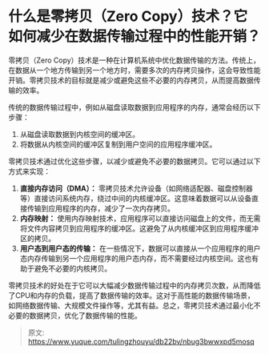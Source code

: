 # 什么是零拷贝（Zero Copy）技术？它如何减少在数据传输过程中的性能开销？

零拷贝（Zero Copy）技术是一种在计算机系统中优化数据传输的方法。传统上，在数据从一个地方传输到另一个地方时，需要多次的内存拷贝操作，这会导致性能开销。零拷贝技术的目标就是减少或避免这些不必要的内存拷贝，从而提高数据传输的效率。



传统的数据传输过程中，例如从磁盘读取数据到应用程序的内存，通常会经历以下步骤：

1. 从磁盘读取数据到内核空间的缓冲区。
2. 将数据从内核空间的缓冲区复制到用户空间的应用程序缓冲区。

零拷贝技术通过优化这些步骤，以减少或避免不必要的数据拷贝。它可以通过以下方式来实现：

1.  **直接内存访问（DMA）：** 零拷贝技术允许设备（如网络适配器、磁盘控制器等）直接访问系统内存，绕过中间的内核缓冲区。这意味着数据可以从设备直接传输到应用程序的内存，减少了一次内存拷贝。 
2.  **内存映射：** 使用内存映射技术，应用程序可以直接访问磁盘上的文件，而无需将文件内容拷贝到应用程序的缓冲区。这避免了从内核缓冲区到应用程序缓冲区的拷贝。 
3.  **用户态到用户态的传输：** 在一些情况下，数据可以直接从一个应用程序的用户态内存传输到另一个应用程序的用户态内存，而不需要经过内核空间。这也有助于避免不必要的内核拷贝。 



零拷贝技术的好处在于它可以大幅减少数据传输过程中的内存拷贝次数，从而降低了CPU和内存的负载，提高了数据传输的效率。这对于高性能的数据传输场景，如网络数据传输、大规模文件操作等，尤其有益。总之，零拷贝技术通过最小化不必要的数据拷贝，优化了数据传输的性能。



> 原文: <https://www.yuque.com/tulingzhouyu/db22bv/nbug3bwwxpd5mosq>